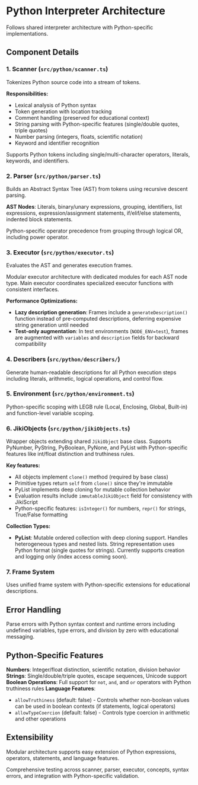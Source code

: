 # Python Interpreter Architecture

Follows shared interpreter architecture with Python-specific implementations.

## Component Details

### 1. Scanner (`src/python/scanner.ts`)

Tokenizes Python source code into a stream of tokens.

**Responsibilities:**

- Lexical analysis of Python syntax
- Token generation with location tracking
- Comment handling (preserved for educational context)
- String parsing with Python-specific features (single/double quotes, triple quotes)
- Number parsing (integers, floats, scientific notation)
- Keyword and identifier recognition

Supports Python tokens including single/multi-character operators, literals, keywords, and identifiers.

### 2. Parser (`src/python/parser.ts`)

Builds an Abstract Syntax Tree (AST) from tokens using recursive descent parsing.

**AST Nodes**: Literals, binary/unary expressions, grouping, identifiers, list expressions, expression/assignment statements, if/elif/else statements, indented block statements.

Python-specific operator precedence from grouping through logical OR, including power operator.

### 3. Executor (`src/python/executor.ts`)

Evaluates the AST and generates execution frames.

Modular executor architecture with dedicated modules for each AST node type. Main executor coordinates specialized executor functions with consistent interfaces.

**Performance Optimizations:**

- **Lazy description generation**: Frames include a `generateDescription()` function instead of pre-computed descriptions, deferring expensive string generation until needed
- **Test-only augmentation**: In test environments (`NODE_ENV=test`), frames are augmented with `variables` and `description` fields for backward compatibility

### 4. Describers (`src/python/describers/`)

Generate human-readable descriptions for all Python execution steps including literals, arithmetic, logical operations, and control flow.

### 5. Environment (`src/python/environment.ts`)

Python-specific scoping with LEGB rule (Local, Enclosing, Global, Built-in) and function-level variable scoping.

### 6. JikiObjects (`src/python/jikiObjects.ts`)

Wrapper objects extending shared `JikiObject` base class. Supports PyNumber, PyString, PyBoolean, PyNone, and PyList with Python-specific features like int/float distinction and truthiness rules.

**Key features:**

- All objects implement `clone()` method (required by base class)
- Primitive types return `self` from `clone()` since they're immutable
- PyList implements deep cloning for mutable collection behavior
- Evaluation results include `immutableJikiObject` field for consistency with JikiScript
- Python-specific features: `isInteger()` for numbers, `repr()` for strings, True/False formatting

**Collection Types:**

- **PyList**: Mutable ordered collection with deep cloning support. Handles heterogeneous types and nested lists. String representation uses Python format (single quotes for strings). Currently supports creation and logging only (index access coming soon).

### 7. Frame System

Uses unified frame system with Python-specific extensions for educational descriptions.

## Error Handling

Parse errors with Python syntax context and runtime errors including undefined variables, type errors, and division by zero with educational messaging.

## Python-Specific Features

**Numbers**: Integer/float distinction, scientific notation, division behavior
**Strings**: Single/double/triple quotes, escape sequences, Unicode support
**Boolean Operations**: Full support for `not`, `and`, and `or` operators with Python truthiness rules
**Language Features**:

- `allowTruthiness` (default: false) - Controls whether non-boolean values can be used in boolean contexts (if statements, logical operators)
- `allowTypeCoercion` (default: false) - Controls type coercion in arithmetic and other operations

## Extensibility

Modular architecture supports easy extension of Python expressions, operators, statements, and language features.

Comprehensive testing across scanner, parser, executor, concepts, syntax errors, and integration with Python-specific validation.
